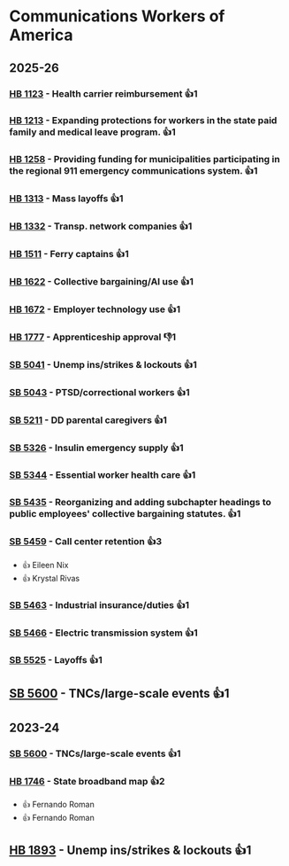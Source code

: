 # Communications Workers of America
## 2025-26

### [HB 1123](/bill/2025-26/hb/1123/) - Health carrier reimbursement 👍1  

### [HB 1213](/bill/2025-26/hb/1213/) - Expanding protections for workers in the state paid family and medical leave program. 👍1  

### [HB 1258](/bill/2025-26/hb/1258/) - Providing funding for municipalities participating in the regional 911 emergency communications system. 👍1  

### [HB 1313](/bill/2025-26/hb/1313/) - Mass layoffs 👍1  

### [HB 1332](/bill/2025-26/hb/1332/) - Transp. network companies 👍1  

### [HB 1511](/bill/2025-26/hb/1511/) - Ferry captains 👍1  

### [HB 1622](/bill/2025-26/hb/1622/) - Collective bargaining/AI use 👍1  

### [HB 1672](/bill/2025-26/hb/1672/) - Employer technology use 👍1  

### [HB 1777](/bill/2025-26/hb/1777/) - Apprenticeship approval  👎1 

### [SB 5041](/bill/2025-26/sb/5041/) - Unemp ins/strikes & lockouts 👍1  

### [SB 5043](/bill/2025-26/sb/5043/) - PTSD/correctional workers 👍1  

### [SB 5211](/bill/2025-26/sb/5211/) - DD parental caregivers 👍1  

### [SB 5326](/bill/2025-26/sb/5326/) - Insulin emergency supply 👍1  

### [SB 5344](/bill/2025-26/sb/5344/) - Essential worker health care 👍1  

### [SB 5435](/bill/2025-26/sb/5435/) - Reorganizing and adding subchapter headings to public employees' collective bargaining statutes. 👍1  

### [SB 5459](/bill/2025-26/sb/5459/) - Call center retention 👍3  
* 👍 Eileen Nix
* 👍 Krystal Rivas

### [SB 5463](/bill/2025-26/sb/5463/) - Industrial insurance/duties 👍1  

### [SB 5466](/bill/2025-26/sb/5466/) - Electric transmission system 👍1  

### [SB 5525](/bill/2025-26/sb/5525/) - Layoffs 👍1  

## [SB 5600](/bill/2025-26/sb/5600/) - TNCs/large-scale events 👍1  

## 2023-24

### [SB 5600](/bill/2023-24/sb/5600/) - TNCs/large-scale events 👍1  

### [HB 1746](/bill/2023-24/hb/1746/) - State broadband map 👍2  
* 👍 Fernando Roman
* 👍 Fernando Roman

## [HB 1893](/bill/2023-24/hb/1893/) - Unemp ins/strikes & lockouts 👍1  
